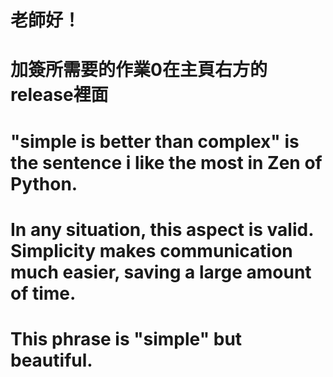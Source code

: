 # 老師好！
# 加簽所需要的作業0在主頁右方的release裡面
# "simple is better than complex" is the sentence i like the most in Zen of Python.
# In any situation, this aspect is valid. Simplicity makes communication much easier, saving a large amount of time.
# This phrase is "simple" but beautiful.
